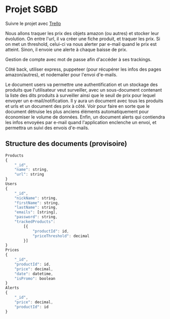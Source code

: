 # Projet SGBD

Suivre le projet avec [Trello](https://trello.com/invite/b/pqxv6eIj/3843ead3be6efb135dd93262ab91d076/projet-sgbd)

Nous allons traquer les prix des objets amazon (ou autres) et stocker leur évolution. On entre l'url, il va créer une fiche produit, et traquer les prix. Si on met un threshold, celui-ci va nous alerter par e-mail quand le prix est atteint. Sinon, il envoie une alerte à chaque baisse de prix.

Gestion de compte avec mot de passe afin d'accéder à ses trackings.

Côté back, utiliser express, puppeteer (pour récupérer les infos des pages amazon/autres), et nodemailer pour l'envoi d'e-mails.

Le document users va permettre une authentification et un stockage des produits que l'utilisateur veut surveiller, avec un sous-document contenant la liste des dits produits à surveiller ainsi que le seuil de prix pour lequel envoyer un e-mail/notification. Il y aura un document avec tous les produits et urls et un document des prix à côté. Voir pour faire en sorte que le document détruise les plus anciens éléments automatiquement pour économiser le volume de données. Enfin, un document alerts qui contiendra les infos envoyées par e-mail quand l'application enclenche un envoi, et permettra un suivi des envois d'e-mails.

## Structure des documents (provisoire)

```javascript
Products
{
	"_id",
	"name": string,
	"url": string
}
Users
{
	"_id",
	"nickName": string,
	"firstName": string,
	"lastName": string,
	"emails": [string],
	"password": string,
	"trackedProducts":
		[{
			"productId": id,
			"priceThreshold": decimal	
		}]
}
Prices
{
	"_id",
	"productId": id,
	"price": decimal,
	"date": datetime,
	"isPromo": boolean
}
Alerts
{
	"_id",
	"price": decimal,
	"productId": id
}
```

